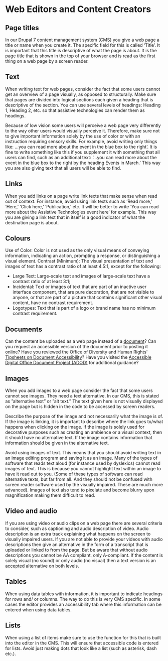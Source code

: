 # Web Editors and Content Creators
## Page titles
In our Drupal 7 content management system (CMS) you give a web page a title or name when you create it. The specific field for this is called ‘Title’. It is important that this title is descriptive of what the page is about. It is the page title that is shown in the top of your browser and is read as the first thing on a web page by a screen reader.

## Text
When writing text for web pages, consider the fact that some users cannot get an overview of a page visually, as opposed to structurally. Make sure that pages are divided into logical sections each given a heading that is descriptive of the section. You can use several levels of headings: Heading 1, Heading 2, etc. so that assistive technologies can render them as headings.

Because of low vision some users will perceive a web page very differently to the way other users would visually perceive it. Therefore, make sure not to give important information solely by the use of color or with an instruction requiring sensory skills. For example, avoid writing only things like: …you can read more about the event in the blue box to the right’. It is fine to write something like this if you supplement it with something that all users can find, such as an additional text: ‘…you can read more about the event in the blue box to the right by the heading Events in March.’ This way you are also giving text that all users will be able to find.

## Links
When you add links on a page write link texts that make sense when read out of context. For instance, avoid using link texts such as ‘Read more,’ ‘Here,’ ‘Click here,’ ‘Publication,’ etc. It will be better to write ‘You can read more about the Assistive Technologies event here’ for example. This way you are giving a link text that in itself is a good indicator of what the destination page is about.

## Colours
Use of Color: Color is not used as the only visual means of conveying information, indicating an action, prompting a response, or distinguishing a visual element.
Contrast (Minimum): The visual presentation of text and images of text has a contrast ratio of at least 4.5:1, except for the following:

* Large Text: Large-scale text and images of large-scale text have a contrast ratio of at least 3:1;
* Incidental: Text or images of text that are part of an inactive user interface component, that are pure decoration, that are not visible to anyone, or that are part of a picture that contains significant other visual content, have no contrast requirement.
* Logotypes: Text that is part of a logo or brand name has no minimum contrast requirement.

## Documents
Can the content be uploaded as a web page instead of a [document](https://www.uoguelph.ca/accessibility/web/what-fix/documents)?
Can you request an accessible version of the document prior to posting it online?
Have you reviewed the Office of Diversity and Human Rights' [Tipsheets on Document Accessibility](https://www.uoguelph.ca/diversity-human-rights/accessibility/information-and-communication-document-accessibility)?
Have you visited the [Accessible Digital Office Document Project (ADOD)](http://adod.idrc.ocad.ca/) for additional guidance?

## Images
When you add images to a web page consider the fact that some users cannot see images. They need a text alternative. In our CMS, this is stated as ”alternative text” or ”alt text.” The text given here is not visually displayed on the page but is hidden in the code to be accessed by screen readers.

Describe the purpose of the image and not necessarily what the image is of. If the image is linking, it is important to describe where the link goes to/what happens when clicking on the image. If the image is solely used for decorative purposes such as creating an ambience or a visual context, then it should have no alternative text. If the image contains information that information should be given in the alternative text.

Avoid using images of text. This means that you should avoid writing text in an image editing program and saving it as an image. Many of the types of software that reads text aloud (for instance used by dyslexics) cannot read images of text. This is because you cannot highlight text within an image to have it read out to you. (Some of these types of software can read alternative texts, but far from all. And they should not be confused with screen reader software used by the visually impaired. These are much more advanced). Images of text also tend to pixelate and become blurry upon magnification making them difficult to read.

## Video and audio
If you are using video or audio clips on a web page there are several criteria to consider, such as captioning and audio description of video. Audio description is an extra track explaining what happens on the screen to visually impaired users. If you are not able to provide your videos with audio descriptions then give an alternative in the form of a transcript that is uploaded or linked to from the page. But be aware that without audio descriptions you cannot be AA compliant, only A-compliant. If the content is solely visual (no sound) or only audio (no visual) then a text version is an accepted alternative on both levels.


## Tables
When using data tables with information, it is important to indicate headings for rows and/ or columns. The way to do this is very CMS specific. In some cases the editor provides an accessibility tab where this information can be entered when using data tables.

## Lists
When using a list of items make sure to use the function for this that is built into the editor in the CMS. This will ensure that accessible code is entered for lists. Avoid just making dots that
look like a list (such as asterisk, dash etc.).
